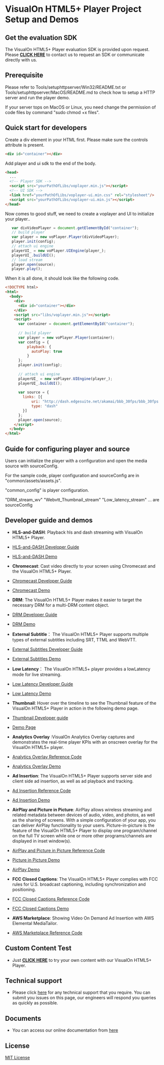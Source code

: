 # VisualOn HTML5+ Player Project Setup and Demos

## Get the evaluation SDK
The VisualOn HTML5+ Player evaluation SDK is provided upon request. Please [**CLICK HERE**](https://www.visualon.com/index.php/contact) to contact us to request an SDK or communicate directly with us.

## Prerequisite
Please refer to Tools/setuphttpserver/Win32/README.txt or Tools/setuphttpserver/MacOS/README.md to check how to setup a HTTP
server and run the player demo. 

If your server tops on MacOS or Linux, you need change the permission of code files by command "sudo chmod +x files".


## Quick start for developers
Create a div element in your HTML first. Please make sure the controls attribute is present.
```html
<div id="container"></div>
```
Add player and ui sdk to the end of the body.
```html
<head>
  ...
  <!-- Player SDK -->
  <script src="yourPathOfLibs/voplayer.min.js"></script>
  <!-- UI SDK -->
  <link href="yourPathOfLibs/voplayer-ui.min.css" rel="stylesheet"/>
  <script src="yourPathOfLibs/voplayer-ui.min.js"></script>
</head>
```
Now comes to good stuff, we need to create a voplayer and UI to initialize your player..
```js
   var divVideoPlayer = document.getElementById("container");
   // build player
   var player = new voPlayer.Player(divVideoPlayer);
   player.init(config);
   // attach ui engine
   playerUI_ = new voPlayer.UIEngine(player_);
   playerUI_.buildUI();
   // load stream
   player.open(source);
   player.play();
```
When it is all done, it should look like the following code.
```html
<!DOCTYPE html>
<html>
  <body>
    <div>
      <div id="container"></div>
    </div>
    <script src="libs/voplayer.min.js"></script>
    <script>
      var container = document.getElementById("container");
      
      // build player
      var player = new voPlayer.Player(container);
      var config = {
          playback: {
            autoPlay: true
          }
      };
      player.init(config);
      
      // attach ui engine
      playerUI_ = new voPlayer.UIEngine(player_);
      playerUI_.buildUI();
      
      var source = {
        links: [{
            uri: "http://dash.edgesuite.net/akamai/bbb_30fps/bbb_30fps.mpd",
            type: "dash"
        }]
      };
      player.open(source);
    </script>
  </body>
</html>
```
## Guide for configuring player and source
Users can initialize the player with a configuration and open the media source with sourceConfig. 

For the sample code, player configuration and sourceConfig are in "common/assets/assets.js".

"common_config" is player configuration.

"DRM_stream_wv" "Webvtt_Thumbnail_stream" "Low_latency_stream" ... are sourceConfig



## Developer guide and demos

- **HLS-and-DASH**: Playback hls and dash streaming with VisualOn HTML5+ Player. 
- [HLS-and-DASH Developer Guide](/hls-and-dash)
- [HLS-and-DASH Demo](https://www.visualon.com/index.php/html5demo/?demo=hls-and-dash)

- **Chromecast**: Cast video directly to your screen using Chromecast and the VisualOn HTML5+ Player. 
- [Chromecast Developer Guide](/chromecast)
- [Chromecast Demo](https://www.visualon.com/index.php/html5demo/?demo=chromecast)

- **DRM**: The VisualOn HTML5+ Player makes it easier to target the necessary DRM for a multi-DRM content object. 
- [DRM Developer Guide](/drm) 
- [DRM Demo](https://www.visualon.com/index.php/html5demo/?demo=drm)

-  **External Subtitle**： The VisualOn HTML5+ Player supports multiple types of external subtitles including SRT, TTML and WebVTT. 
- [External Subtitles Developer Guide](/external-subtitle)
- [External Subtitles Demo](https://www.visualon.com/index.php/html5demo/?demo=external-subtitle)

- **Low Latency**： The VisualOn HTML5+ player provides a lowLatency mode for live streaming.
- [Low Latency Developer Guide](/low-latency)
- [Low Latency Demo](https://www.visualon.com/index.php/html5demo/?demo=low-latency)

- **Thumbnail**: Hover over the timeline to see the Thumbnail feature of the VisualOn HTML5+ Player in action in the following demo page. 
- [Thumbnail Developer guide](/webvtt-thumbnails)
- [Demo Page](https://www.visualon.com/index.php/html5demo/?demo=webvtt-thumbnails)

- **Analytics Overlay** :VisualOn Analytics Overlay captures and demonstrates the real-time player KPIs with an onscreen overlay for the VisualOn HTML5+ player. 
- [Analytics Overlay Reference Code](/analytics-overlay)
- [Analytics Overlay Demo](https://www.visualon.com/index.php/html5demo/?demo=analytics-overlay)

- **Ad Insertion**: The VisualOn HTML5+ Player supports server side and client side ad insertion, as well as ad playback and tracking.
- [Ad Insertion Reference Code](/ad-insertion)
- [Ad Insertion Demo](https://www.visualon.com/index.php/html5demo/?demo=a_d_s)

- **AirPlay and Picture in Picture**: AirPlay allows wireless streaming and related metadata between devices of audio, video, and photos, as well as the sharing of screens. With a simple configuration of your app, you can deliver AirPlay functionality to your users. Picture-in-picture is the feature of the VisualOn HTML5+ Player to display one program/channel on the full TV screen while one or more other programs/channels are displayed in inset window(s).
- [AirPlay and Picture in Picture Reference Code ](/airplay-and-picture-in-picture)
- [Picture in Picture Demo](https://www.visualon.com/index.php/html5demo/?demo=picture-in-picture)
- [AirPlay Demo](https://www.visualon.com/index.php/html5demo/?demo=airplay)

- **FCC Closed Captions**: The VisualOn HTML5+ Player complies with FCC rules for U.S. broadcast captioning, including synchronization and positioning.
-  [FCC Closed Captions Reference Code](/fcc)
-  [FCC Closed Captions Demo](https://www.visualon.com/index.php/html5demo/?demo=fcc)

- **AWS Marketplace**: Showing Video On Demand Ad Insertion with AWS Elemental MediaTailor.
- [AWS Marketplace Reference Code](/awsmediatailor)

## Custom Content Test
- Just [**CLICK HERE**](https://www.visualon.com/index.php/html5demo/?demo=custom) to try your own content with our VisualOn HTML5+ Player.

## Technical support
- Please click [here](https://github.com/visualon-inc/visualon-html5-demos/issues) for any technical support that you require. You can submit you issues on this page, our engineers will respond you queries as quickly as possible.

## Documents
- You can access our online documentation from [here](https://www.visualon.com/index.php/developer/)

## License
[MIT License](/LICENSE)
